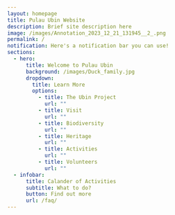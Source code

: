 ```yaml
---
layout: homepage
title: Pulau Ubin Website
description: Brief site description here
image: /images/Annotation_2023_12_21_131945__2_.png
permalink: /
notification: Here's a notification bar you can use!
sections:
  - hero:
      title: Welcome to Pulau Ubin
      background: /images/Duck_family.jpg
      dropdown:
        title: Learn More
        options:
          - title: The Ubin Project
            url: ""
          - title: Visit
            url: ""
          - title: Biodiversity
            url: ""
          - title: Heritage
            url: ""
          - title: Activities
            url: ""
          - title: Volunteers
            url: ""
  - infobar:
      title: Calander of Activities
      subtitle: What to do?
      button: Find out more
      url: /faq/
---
```

